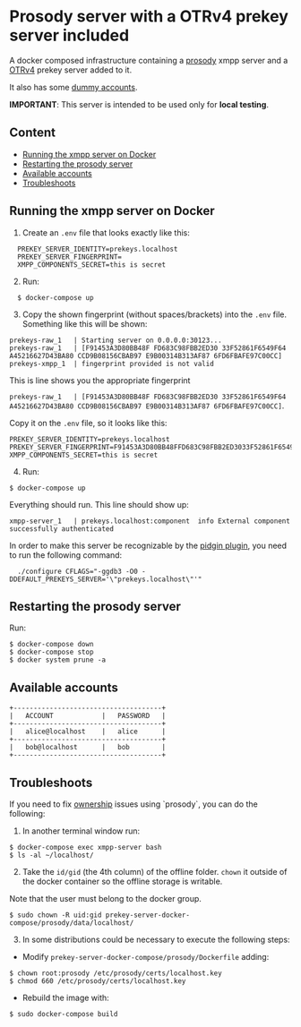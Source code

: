 # Prosody server with a OTRv4 prekey server included

A docker composed infrastructure containing a [prosody](https://prosody.im/) xmpp server and a [OTRv4](https://github.com/otrv4/libotr-ng) prekey server added to it. 

It also has some [dummy accounts](#available-accounts).

__IMPORTANT__: This server is intended to be used only for **local testing**.

## Content

- [Running the xmpp server on Docker](#running-the-xmpp-server-on-docker)
- [Restarting the prosody server](#restarting-the-prosody-server) 
- [Available accounts](#available-accounts)
- [Troubleshoots](#troubleshoots)

## Running the xmpp server on Docker

1. Create an `.env` file that looks exactly like this:

```
  PREKEY_SERVER_IDENTITY=prekeys.localhost
  PREKEY_SERVER_FINGERPRINT=
  XMPP_COMPONENTS_SECRET=this is secret
```

2. Run:

```
  $ docker-compose up
```

3. Copy the shown fingerprint (without spaces/brackets) into the `.env` file. Something like this will be shown:

```
prekeys-raw_1   | Starting server on 0.0.0.0:30123...
prekeys-raw_1   | [F91453A3D80BB48F FD683C98FBB2ED30 33F52861F6549F64 A45216627D43BA80 CCD9B08156CBAB97 E9B00314B313AF87 6FD6FBAFE97C00CC]
prekeys-xmpp_1  | fingerprint provided is not valid
```

This is line shows you the appropriate fingerprint 

`prekeys-raw_1   | [F91453A3D80BB48F FD683C98FBB2ED30 33F52861F6549F64 A45216627D43BA80 CCD9B08156CBAB97 E9B00314B313AF87 6FD6FBAFE97C00CC]`.

Copy it on the `.env` file, so it looks like this:

```
PREKEY_SERVER_IDENTITY=prekeys.localhost
PREKEY_SERVER_FINGERPRINT=F91453A3D80BB48FFD683C98FBB2ED3033F52861F6549F64A45216627D43BA80CCD9B08156CBAB97E9B00314B313AF876FD6FBAFE97C00CC
XMPP_COMPONENTS_SECRET=this is secret
```

4. Run:

```
$ docker-compose up
```

Everything should run. This line should show up:

```
xmpp-server_1   | prekeys.localhost:component  info	External component successfully authenticated
```

In order to make this server be recognizable by the [pidgin plugin](https://github.com/otrv4/pidgin-otrng), you need to run the following command:

```
  ./configure CFLAGS="-ggdb3 -O0 -DDEFAULT_PREKEYS_SERVER='\"prekeys.localhost\"'"
```

## Restarting the prosody server

Run:

```
$ docker-compose down
$ docker-compose stop
$ docker system prune -a
```

## Available accounts

```
+-------------------------------------+
|   ACCOUNT            |   PASSWORD   |
+-------------------------------------+
|   alice@localhost    |   alice      |
+-------------------------------------+
|   bob@localhost      |   bob        |
+-------------------------------------+
```

## Troubleshoots

If you need to fix [ownership]([https://prosody.im/doc/certificates](https://prosody.im/doc/certificates)) issues using `prosody`, you can do the following:

1. In another terminal window run:

```
$ docker-compose exec xmpp-server bash
$ ls -al ~/localhost/
```

2. Take the `id/gid` (the 4th column) of the offline folder. `chown` it outside of the docker container so the offline storage is writable. 

Note that the user must belong to the docker group.

```
$ sudo chown -R uid:gid prekey-server-docker-compose/prosody/data/localhost/
```

3. In some distributions could be necessary to execute the following steps:

- Modify `prekey-server-docker-compose/prosody/Dockerfile` adding:

```
$ chown root:prosody /etc/prosody/certs/localhost.key
$ chmod 660 /etc/prosody/certs/localhost.key
```

- Rebuild the image with:

```
$ sudo docker-compose build
```
